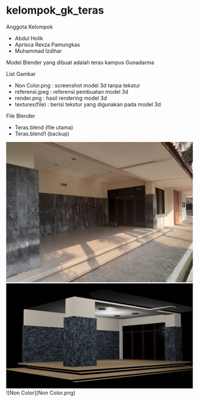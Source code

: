 # kelompok_gk_teras

Anggota Kelompok
- Abdul Holik
- Aprisca Rexza Pamungkas
- Muhammad Izdihar

Model Blender yang dibuat adalah teras kampus Gunadarma

List Gambar
- Non Color.png : screenshot model 3d tanpa tekstur
- referensi.jpeg : referensi pembuatan model 3d
- render.png : hasil rendering model 3d
- textures(file) : berisi tekstur yang digunakan pada model 3d

File Blender
- Teras.blend (file utama)
- Teras.blend1 (backup)

![referensi](referensi.jpeg)
![render](render.png)
![Non Color](Non Color.png)
